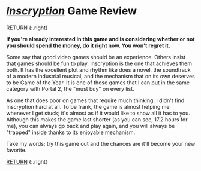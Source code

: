 # *[Inscryption](https://store.steampowered.com/app/1092790/Inscryption/)* Game Review

[RETURN](/games/)
{:.right}

**If you're already interested in this game and is considering whether or not you should spend the money, do it right now. You won't regret it.**

Some say that good video games should be an experience. Others insist that games should be fun to play. Inscryption is the one that achieves them both. It has the excellent plot and rhythm like does a novel, the soundtrack of a modern industrial musical, and the mechanism that on its own deserves to be Game of the Year. It is one of those games that I can put in the same category with Portal 2, the "must buy" on every list.

As one that does poor on games that require much thinking, I didn't find Inscryption hard at all. To be frank, the game is almost helping me whenever I get stuck; it's almost as if it would like to show all it has to you. Although this makes the game last shorter (as you can see, 17.2 hours for me), you can always go back and play again, and you will always be "trapped" inside thanks to its enjoyable mechanism.

Take my words; try this game out and the chances are it'll become your new favorite.

[RETURN](/games)
{:.right}